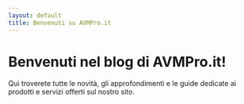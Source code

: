 ```yaml
---
layout: default
title: Benvenuti su AVMPro.it
---
```


# Benvenuti nel blog di AVMPro.it!

Qui troverete tutte le novità, gli approfondimenti e le guide dedicate ai prodotti e servizi offerti sul nostro sito.
